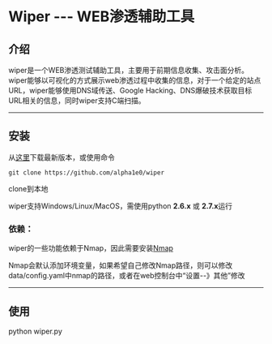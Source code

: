 # Wiper  ---  WEB渗透辅助工具

## 介绍

wiper是一个WEB渗透测试辅助工具，主要用于前期信息收集、攻击面分析。wiper能够以可视化的方式展示web渗透过程中收集的信息，对于一个给定的站点URL，wiper能够使用DNS域传送、Google Hacking、DNS爆破技术获取目标URL相关的信息，同时wiper支持C端扫描。

---

## 安装

从[这里](https://github.com/alpha1e0/wiper)下载最新版本，或使用命令

	git clone https://github.com/alpha1e0/wiper

clone到本地

wiper支持Windows/Linux/MacOS，需使用python **2.6.x** 或 **2.7.x**运行

### 依赖：

wiper的一些功能依赖于Nmap，因此需要安装[Nmap](http://insecure.org/)

Nmap会默认添加环境变量，如果希望自己修改Nmap路径，则可以修改data/config.yaml中nmap的路径，或者在web控制台中“设置--》其他”修改

---

## 使用

python wiper.py



